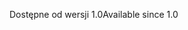 <span data-ttu-id="e1288-101">Dostępne od wersji 1.0</span><span class="sxs-lookup"><span data-stu-id="e1288-101">Available since 1.0</span></span>
